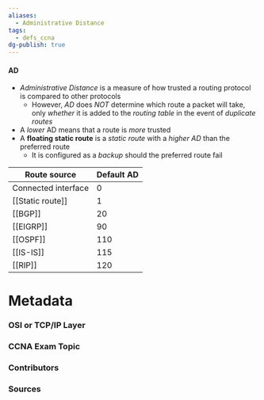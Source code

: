 ```yaml
---
aliases:
  - Administrative Distance
tags:
  - defs_ccna
dg-publish: true
---
```

#### AD
- *Administrative Distance* is a measure of how trusted a routing protocol is compared to other protocols
	- However, *AD* does *NOT* determine which route a packet will take, only *whether* it is added to the *routing table* in the event of *duplicate routes*
- A *lower* AD means that a route is *more* trusted
- A **floating static route** is a *static route* with a *higher AD* than the preferred route
	- It is configured as a *backup* should the preferred route fail


| Route source        | Default AD |
| ------------------- | ---------- |
| Connected interface | 0          |
| [[Static route]]        | 1          |
| [[BGP]]        | 20         |
| [[EIGRP]]               | 90         |
| [[OSPF]]                | 110        |
| [[IS-IS]]               | 115        |
| [[RIP]]                 | 120        |


# Metadata
### OSI or TCP/IP Layer

### CCNA Exam Topic

### Contributors

### Sources


